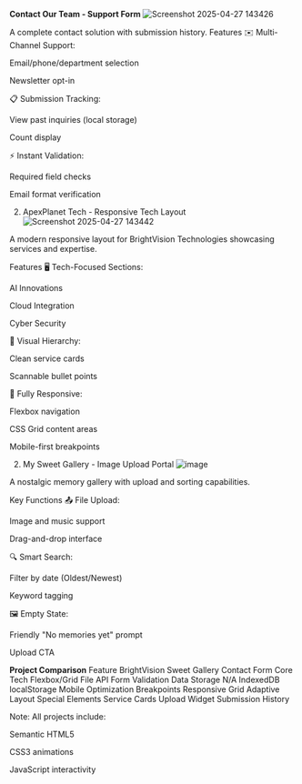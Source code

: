 **Contact Our Team - Support Form**
![Screenshot 2025-04-27 143426](https://github.com/user-attachments/assets/da789611-ebce-4227-b662-4f9df5798154)


A complete contact solution with submission history.
Features
✉️ Multi-Channel Support:

Email/phone/department selection

Newsletter opt-in

📋 Submission Tracking:

View past inquiries (local storage)

Count display

⚡ Instant Validation:

Required field checks

Email format verification



2. ApexPlanet Tech - Responsive Tech Layout
![Screenshot 2025-04-27 143442](https://github.com/user-attachments/assets/625857b8-d2df-4b12-be07-9f0ff3785dd5)


A modern responsive layout for BrightVision Technologies showcasing services and expertise.

Features
🖥️ Tech-Focused Sections:

AI Innovations

Cloud Integration

Cyber Security

🎨 Visual Hierarchy:

Clean service cards

Scannable bullet points

📱 Fully Responsive:

Flexbox navigation

CSS Grid content areas

Mobile-first breakpoints



2. My Sweet Gallery - Image Upload Portal
![image](https://github.com/user-attachments/assets/f30ca692-404f-4603-952e-0e5044588c67)


A nostalgic memory gallery with upload and sorting capabilities.

Key Functions
📤 File Upload:

Image and music support

Drag-and-drop interface

🔍 Smart Search:

Filter by date (Oldest/Newest)

Keyword tagging

🖼️ Empty State:

Friendly "No memories yet" prompt

Upload CTA



**Project Comparison**
Feature	              BrightVision	  Sweet Gallery	    Contact Form
Core Tech	            Flexbox/Grid	  File API	        Form Validation
Data Storage	        N/A	            IndexedDB	        localStorage
Mobile Optimization	  Breakpoints	    Responsive Grid	  Adaptive Layout
Special Elements    	Service Cards	  Upload Widget	    Submission History

Note: All projects include:

Semantic HTML5

CSS3 animations

JavaScript interactivity

